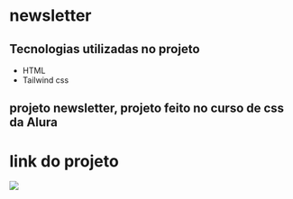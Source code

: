 # newsletter
## Tecnologias utilizadas no projeto
* HTML
* Tailwind css
## projeto newsletter, projeto feito no curso de css da Alura
# link do projeto
   <a href="https://anna-hub19.github.io/newsletter/" target="_blank"><img src="https://img.shields.io/badge/-newsletter-purple?style=for-the-badge&logo=aluraplayo&logoColor=white"></a>
